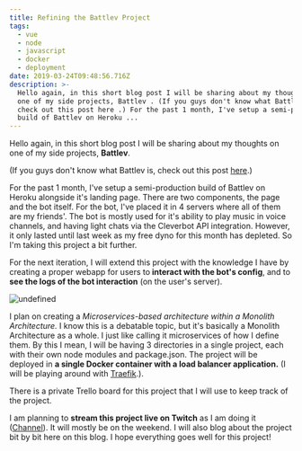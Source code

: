 ```yaml
---
title: Refining the Battlev Project
tags:
  - vue
  - node
  - javascript
  - docker
  - deployment
date: 2019-03-24T09:48:56.716Z
description: >-
  Hello again, in this short blog post I will be sharing about my thoughts on
  one of my side projects, Battlev . (If you guys don't know what Battlev is,
  check out this post here .) For the past 1 month, I've setup a semi-production
  build of Battlev on Heroku ...
---
```

<p>Hello again, in this short blog post I will be sharing about my thoughts on one of my side projects, <strong><g class="gr_ gr_30 gr-alert gr_spell gr_inline_cards gr_run_anim ContextualSpelling ins-del multiReplace" id="30" data-gr-id="30">Battlev</g></strong>.&nbsp;</p>

<p>(If you guys don't know what <g class="gr_ gr_32 gr-alert gr_spell gr_inline_cards gr_run_anim ContextualSpelling ins-del multiReplace" id="32" data-gr-id="32">Battlev</g>&nbsp;is, check out this post <a href="https://aminroslan.com/posts/battlev" target="_blank" rel="noopener" title="battlev">here</a>.)</p>

<p>For the past 1 month, I've <g class="gr_ gr_28 gr-alert gr_spell gr_inline_cards gr_run\_anim ContextualSpelling ins-del" id="28" data-gr-id="28">setup</g> a semi-production build of <g class="gr\_ gr_33 gr-alert gr_spell gr_inline_cards gr_run\_anim ContextualSpelling ins-del multiReplace" id="33" data-gr-id="33">Battlev</g> on Heroku alongside it's landing page. There are two components, the page and the bot itself. For the bot, I've placed it in 4 servers where all of them are my friends'. The bot is mostly used for <g class="gr\_ gr_31 gr-alert gr_spell gr_inline_cards gr_run\_anim ContextualSpelling multiReplace" id="31" data-gr-id="31">it's</g> <g class="gr\_ gr_29 gr-alert gr_gramm gr_inline_cards gr_run_anim Grammar only-ins doubleReplace replaceWithoutSep" id="29" data-gr-id="29">ability</g> to play music in voice channels, and having light chats via the Cleverbot API integration. However, it only lasted until last week as my free dyno for this month has depleted. So I'm taking this project a bit further.&nbsp;</p>

<p>For the next iteration, I will extend this project with the knowledge I have by creating a proper <g class="gr_ gr_27 gr-alert gr_spell gr_inline_cards gr_run_anim ContextualSpelling ins-del multiReplace" id="27" data-gr-id="27">webapp</g> for users to<strong> interact with the bot's config</strong>, and to <strong>see the logs of the bot interaction</strong> (on the user's server).</p>

<p><img src="https://cdn.buttercms.com/X90NvS2wQ1CPQNEtcZUF" alt="undefined" /></p>

<p>I plan on creating a <em>Microservices-based architecture within a Monolith Architecture.&nbsp;</em>I know&nbsp;this is a&nbsp;debatable&nbsp;topic,&nbsp;but&nbsp;it's basically a Monolith Architecture as a whole. I just like calling it microservices of how I define them. By this I mean, I will be having 3 directories in a single project, each with their own node modules and package.json. The project will be deployed in <strong>a single Docker container with a load balancer application.</strong> (I will be playing around with <a href="https://traefik.io/" target="_blank" rel="noopener" title="traefik"><g class="gr_ gr_35 gr-alert gr_spell gr_inline_cards gr_run_anim ContextualSpelling ins-del multiReplace" id="35" data-gr-id="35">Traefik</g></a>.).</p>

<p>There is a private Trello board for this project that I will use to keep track of the project.</p>

<p>I am planning to <strong>stream this project live on Twitch</strong> as I am doing it (<a href="https://twitch.tv/greencheese" target="_blank" rel="noopener" title="twitch">Channel</a>). It will mostly be on the weekend. I will also blog about the project bit by bit here on this blog. I hope everything goes well for this project!</p>

<p></p>
